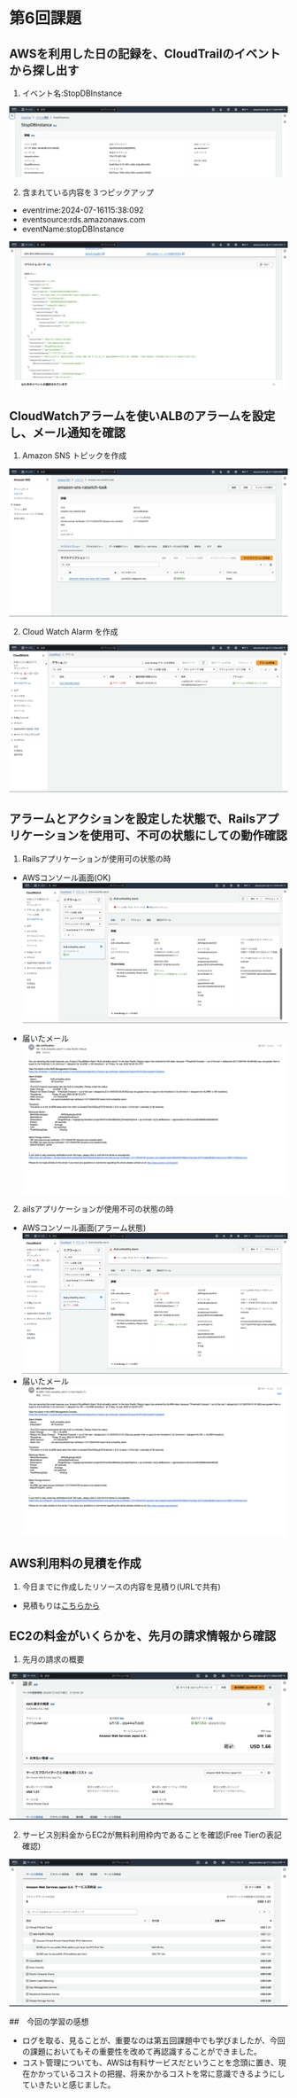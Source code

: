 # 第6回課題

## AWSを利用した日の記録を、CloudTrailのイベントから探し出す

1. イベント名:StopDBInstance

![cloudtrail_event_1](task-image/lecture06/cloudtrail_event_1.png)


2. 含まれている内容を３つピックアップ
- eventrime:2024-07-16115:38:092
- eventsource:rds.amazonaws.com
- eventName:stopDBInstance

![cloudtrail_event_2](task-image/lecture06/cloudtrail_event_2.png)

## CloudWatchアラームを使いALBのアラームを設定し、メール通知を確認

1. Amazon SNS トピックを作成

![create_amazon_sns](task-image/lecture06/create_amazon_sns.png)

2. Cloud Watch Alarm を作成

![create_alarm](task-image/lecture06/create_alarm.png)

## アラームとアクションを設定した状態で、Railsアプリケーションを使用可、不可の状態にしての動作確認

1. Railsアプリケーションが使用可の状態の時

- AWSコンソール画面(OK) 
![heaithy_status](task-image/lecture06/healthy_status.png)

- 届いたメール
![healthy_status_mail](task-image/lecture06/healthy_status_mail.png)


2. ailsアプリケーションが使用不可の状態の時

- AWSコンソール画面(アラーム状態) 
![unhealthy_status](task-image/lecture06/unhealthy_status.png)
- 届いたメール
![unhealthy_status_mail](task-image/lecture06/unhealthy_status_mail.png)

## AWS利用料の見積を作成

1. 今日までに作成したリソースの内容を見積り(URLで共有)

- 見積もりは[こちらから](https://calculator.aws/#/estimate?id=397c945b3fe76d6e4c1283b8c8bca4f9952448f3)

## EC2の料金がいくらかを、先月の請求情報から確認

1. 先月の請求の概要

![billing_summary](task-image/lecture06/billing_summary.png)

2. サービス別料金からEC2が無料利用枠内であることを確認(Free Tierの表記確認)

![ec2_usage_fee](task-image/lecture06/ec2_usage_fee.png)

##　今回の学習の感想

 - ログを取る、見ることが、重要なのは第五回課題中でも学びましたが、今回の課題においてもその重要性を改めて再認識することができました。
 - コスト管理についても、AWSは有料サービスだということを念頭に置き、現在かかっているコストの把握、将来かかるコストを常に意識できるようにしていきたいと感じました。
 